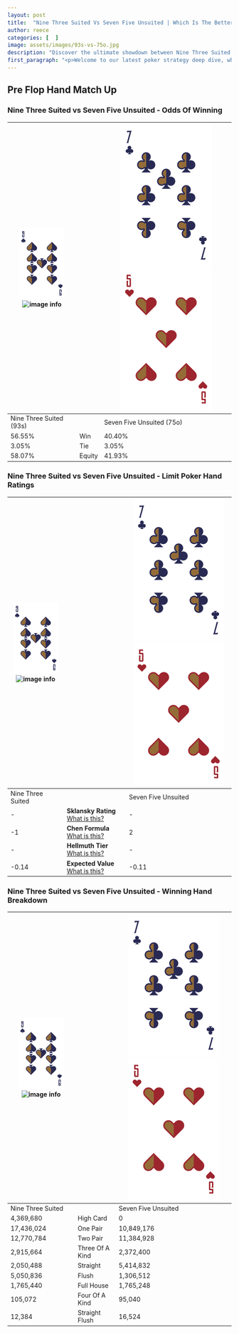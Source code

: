 ```yaml
---
layout: post
title:  "Nine Three Suited Vs Seven Five Unsuited | Which Is The Better Hand In Poker? A Complete Guide"
author: reece
categories: [  ]
image: assets/images/93s-vs-75o.jpg
description: "Discover the ultimate showdown between Nine Three Suited and Seven Five Unsuited in poker! Uncover the odds, strategies, and scenarios where one hand triumphs over the other. Get ready to up your poker game with this thrilling analysis."
first_paragraph: "<p>Welcome to our latest poker strategy deep dive, where we're pitting two distinct hands against each other in a high-stakes showdown: Nine Three Suited vs Seven Five Unsuited.</p><p>In the dynamic world of poker, every decision counts, and knowing which hand holds the upper hand is key to your success at the table.</p><p>In this article, we'll dissect these two hands, explore the scenarios where one dominates the other, and equip you with the knowledge to make strategic choices that can tip the odds in your favor.</p><p>Get ready to unravel the intriguing dynamics of these poker hands and elevate your game to new heights.</p>"
---
```




[comment]: # (sp0)

## Pre Flop Hand Match Up

<div class="table hand-ratings" markdown="1"> 



### Nine Three Suited vs Seven Five Unsuited - Odds Of Winning


    
| ![image info](assets/images/hand1/9.png) ![image info](assets/images/hand1/3s.png) |  | ![image info](assets/images/hand2/7.png) ![image info](assets/images/hand2/5o.png) |
| -------- | -------- | -------- |
| Nine Three Suited (93s) |  | Seven Five Unsuited (75o) |
| 56.55% | Win | 40.40% |
| 3.05% | Tie | 3.05% |
| 58.07% | Equity | 41.93% |




[comment]: # (sp1)



### Nine Three Suited vs Seven Five Unsuited - Limit Poker Hand Ratings


    
| ![image info](assets/images/hand1/9.png) ![image info](assets/images/hand1/3s.png) |  | ![image info](assets/images/hand2/7.png) ![image info](assets/images/hand2/5o.png) |
| -------- | -------- | -------- |
| Nine Three Suited |  | Seven Five Unsuited |
| - | **Sklansky Rating** [What is this?](/sklansky-rating-explained) | - |
| -1 | **Chen Formula** [What is this?](/chen-formula-explained) | 2 |
| - | **Hellmuth Tier** [What is this?](/Hellmuth-tier-explained) | - |
| -0.14 | **Expected Value** [What is this?](/expected-value-explained) | -0.11 |




[comment]: # (sp2)



### Nine Three Suited vs Seven Five Unsuited - Winning Hand Breakdown


    
| ![image info](assets/images/hand1/9.png) ![image info](assets/images/hand1/3s.png) |  | ![image info](assets/images/hand2/7.png) ![image info](assets/images/hand2/5o.png) |
| -------- | -------- | -------- |
| Nine Three Suited |  | Seven Five Unsuited |
| 4,369,680 | High Card | 0 |
| 17,436,024 | One Pair | 10,849,176 |
| 12,770,784 | Two Pair | 11,384,928 |
| 2,915,664 | Three Of A Kind | 2,372,400 |
| 2,050,488 | Straight | 5,414,832 |
| 5,050,836 | Flush | 1,306,512 |
| 1,765,440 | Full House | 1,765,248 |
| 105,072 | Four Of A Kind | 95,040 |
| 12,384 | Straight Flush | 16,524 |




[comment]: # (sp3)



</div>

[comment]: # (sp4)



[comment]: # (sp5)

